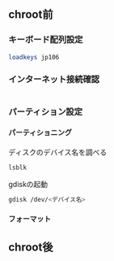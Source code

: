 ## chroot前
### キーボード配列設定
```zsh
loadkeys jp106
```
### インターネット接続確認
```zsh

```
### パーティション設定
#### パーティショニング
ディスクのデバイス名を調べる
```zsh
lsblk
```

gdiskの起動
```zsh
gdisk /dev/<デバイス名>
```
#### フォーマット

## chroot後
